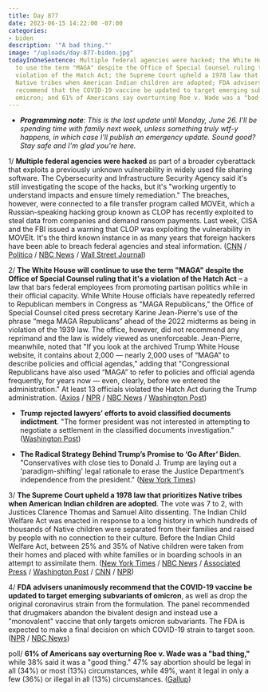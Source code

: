 ```yaml
---
title: Day 877
date: 2023-06-15 14:22:00 -07:00
categories:
- biden
description: '"A bad thing."'
image: "/uploads/day-877-biden.jpg"
todayInOneSentence: Multiple federal agencies were hacked; the White House will continue
  to use the term "MAGA" despite the Office of Special Counsel ruling that it's a
  violation of the Hatch Act; the Supreme Court upheld a 1978 law that prioritizes
  Native tribes when American Indian children are adopted; FDA advisers unanimously
  recommend that the COVID-19 vaccine be updated to target emerging subvariants of
  omicron; and 61% of Americans say overturning Roe v. Wade was a "bad thing."
---
```


* ***Programming note**: This is the last update until Monday, June 26. I'll be spending time with family next week, unless something truly wtf-y happens, in which case I'll publish an emergency update. Sound good? Stay safe and I'm glad you're here.*

1/ **Multiple federal agencies were hacked** as part of a broader cyberattack that exploits a previously unknown vulnerability in widely used file sharing software. The Cybersecurity and Infrastructure Security Agency said it's still investigating the scope of the hacks, but it's "working urgently to understand impacts and ensure timely remediation." The breaches, however, were connected to a file transfer program called MOVEit, which a Russian-speaking hacking group known as CLOP has recently exploited to steal data from companies and demand ransom payments. Last week, CISA and the FBI issued a warning that CLOP was exploiting the vulnerability in MOVEIt. It's the third known instance in as many years that foreign hackers have been able to breach federal agencies and steal information. ([CNN](https://www.cnn.com/2023/06/15/politics/us-government-hit-cybeattack/index.html) / [Politico](https://www.politico.com/news/2023/06/15/multiple-federal-agencies-hit-by-hack-00102229) / [NBC News](https://www.nbcnews.com/tech/security/us-govenment-agencies-hacked-cyberattack-moveit-rcna89525) / [Wall Street Journal](https://www.wsj.com/articles/several-u-s-government-agencies-hacked-in-cyberattack-3baaa80a?mod=djemalertNEWS))

2/ **The White House will continue to use the term "MAGA" despite the Office of Special Counsel ruling that it's a violation of the Hatch Act** – a law that bars federal employees from promoting partisan politics while in their official capacity. While White House officials have repeatedly referred to Republican members in Congress as "MAGA Republicans," the Office of Special Counsel cited press secretary Karine Jean-Pierre's use of the phrase “mega MAGA Republicans” ahead of the 2022 midterms as being in violation of the 1939 law. The office, however, did not recommend any reprimand and the law is widely viewed as unenforceable. Jean-Pierre, meanwhile, noted that "If you look at the archived Trump White House website, it contains about 2,000 — nearly 2,000 uses of “MAGA” to describe policies and official agendas," adding that "Congressional Republicans have also used “MAGA” to refer to policies and official agenda frequently, for years now — even, clearly, before we entered the administration." At least 13 officials violated the Hatch Act during the Trump administration. ([Axios](https://www.axios.com/2023/06/14/hatch-act-white-house-maga-jean-pierre) / [NPR](https://www.npr.org/2023/06/14/1182181752/karine-jean-pierre-white-house-hatch-act) / [NBC News](https://www.nbcnews.com/politics/white-house/white-house-press-secretary-violated-hatch-act-watchdog-agency-says-rcna88526) / [Washington Post](https://www.washingtonpost.com/politics/2023/06/12/karine-jean-pierre-hatch-act-maga-republicans/))

* **Trump rejected lawyers’ efforts to avoid classified documents indictment**. "The former president was not interested in attempting to negotiate a settlement in the classified documents investigation." ([Washington Post](https://www.washingtonpost.com/national-security/2023/06/14/trump-indictment-classified-documents-settlement/))

* **The Radical Strategy Behind Trump’s Promise to ‘Go After’ Biden**. "Conservatives with close ties to Donald J. Trump are laying out a 'paradigm-shifting' legal rationale to erase the Justice Department’s independence from the president." ([New York Times](https://www.nytimes.com/2023/06/15/us/politics/trump-indictment-justice-department.html))

3/ **The Supreme Court upheld a 1978 law that prioritizes Native tribes when American Indian children are adopted**. The vote was 7 to 2, with Justices Clarence Thomas and Samuel Alito dissenting. The Indian Child Welfare Act was enacted in response to a long history in which hundreds of thousands of Native children were separated from their families and raised by people with no connection to their culture. Before the Indian Child Welfare Act, between 25% and 35% of Native children were taken from their homes and placed with white families or in boarding schools in an attempt to assimilate them. ([New York Times](https://www.nytimes.com/2023/06/15/us/supreme-court-native-american-children-tribes.html) / [NBC News](https://www.nbcnews.com/politics/supreme-court/supreme-court-upholds-key-part-native-american-adoption-law-rcna67865) / [Associated Press](https://apnews.com/article/supreme-court-native-american-children-adoption-8eee3db1e97cee84a7fdcd98d43df795) / [Washington Post](https://www.washingtonpost.com/politics/2023/06/15/supreme-court-icwa-native-adoption/) / [CNN](https://www.cnn.com/2023/06/15/politics/indian-welfare-adoption-case-supreme-court/) / [NPR](https://www.npr.org/2023/06/15/1182121455/indian-child-welfare-act-supreme-court-decision))

4/ **FDA advisers unanimously recommend that the COVID-19 vaccine be updated to target emerging subvariants of omicron**, as well as drop the original coronavirus strain from the formulation. The panel recommended that drugmakers abandon the bivalent design and instead use a "monovalent" vaccine that only targets omicron subvariants. The FDA is expected to make a final decision on which COVID-19 strain to target soon. ([NPR](https://www.npr.org/sections/health-shots/2023/06/15/1182503195/fda-advisers-back-updated-covid-shots-for-fall-vaccinations) / [NBC News](https://www.nbcnews.com/health/health-news/covid-boosters-fda-panel-recommends-new-xbb-shots-fall-rcna89331))

poll/ **61% of Americans say overturning Roe v. Wade was a "bad thing,"** while 38% said it was a "good thing." 47% say abortion should be legal in all (34%) or most (13%) circumstances, while 49%, want it legal in only a few (36%) or illegal in all (13%) circumstances. ([Gallup](https://news.gallup.com/poll/506759/broader-support-abortion-rights-continues-post-dobbs.aspx))
